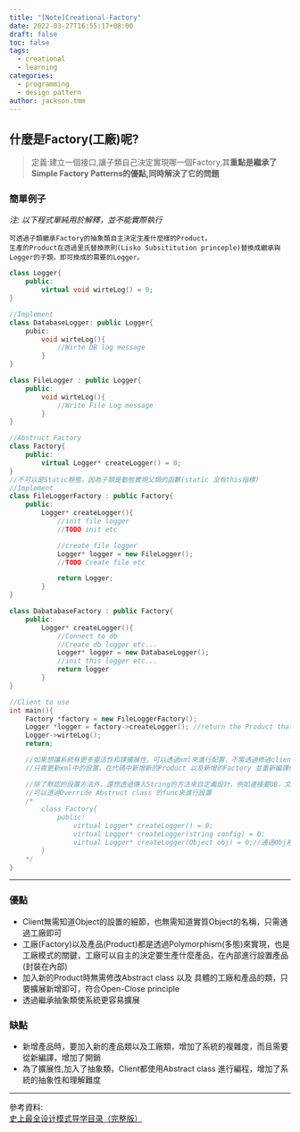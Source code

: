 ```yaml
---
title: "[Note]Creational-Factory"
date: 2022-03-27T16:55:17+08:00
draft: false
toc: false
tags:
  - creational
  - learning
categories:
  - programming
  - design pattern
author: jackson.tmm
---
```


## 什麼是Factory(工廠)呢?
> 定義:建立一個接口,讓子類自己決定實現哪一個Factory,其**重點是繼承了Simple Factory Patterns的優點,同時解決了它的問題**

### 簡單例子
*注: 以下程式單純用於解釋，並不能實際執行*  
```
可透過子類繼承Factory的抽象類自主決定生產什麼樣的Product。  
生產的Product在透過里氏替換原則(Lisko Subsititution princeple)替換成繼承與Logger的子類，即可換成的需要的Logger。
```
```c++
class Logger{
    public:
    	virtual void wirteLog() = 0;
}

//Implement
class DatabaseLogger: public Logger{
    pubic:
    	void wirteLog(){
            //Wirte DB log message
        }
}

class FileLogger : public Logger{
    public:
    	void wirteLog(){
            //Write File Log message
        }
}

//Abstruct Factory
class Factory{
    public:
    	virtual Logger* createLogger() = 0;
}
//不可以是Static靜態，因為子類是動態實現父類的函數(static 沒有this指標)
//Implement
class FileLoggerFactory : public Factory{
    public:
    	Logger* createLogger(){
            //init file logger 
            //TODO init etc

            //create file logger
            Logger* logger = new FileLogger();
            //TODO Create file etc

            return Logger;
        }
}

class DabatabaseFactory : public Factory{
    public:
        Logger* createLogger(){
           	//Connect to db
            //Create db logger etc...
            Logger* logger = new DatabaseLogger();
            //init this logger etc...
            return logger
        }
}

//Client to use
int main(){
    Factory *factory = new FileLoggerFactory();
    Logger *logger = factory->createLogger(); //return the Product that it is initialized
    Logger->wirteLog();
    return;

    //如果想讓系統有更多靈活性和課擴展性，可以透過xml來進行配置，不需透過修過client的代碼
    //只需更新xml中的設置，在代碼中新增新的Product 以及新增的Factory 並重新編譯便可

    //除了默認的設置方法外，還想透過傳入String的方法來自定義設計，例如連接要DB，文件的路徑等等
    //可以透過Override Abstruct class 的func來進行設置
    /*
    	class Factory{
            public:
            	virtual Logger* createLogger() = 0;
            	virtual Logger* createLogger(string config) = 0;
            	virtual Logger* createLogger(Object obj) = 0;//通過Obj裡面的成員進行設置等
		}
    */
}
```
---
### 優點
* Client無需知道Object的設置的細節，也無需知道實質Object的名稱，只需通過工廠即可
* 工廠(Factory)以及產品(Product)都是透過Polymorphism(多態)來實現，也是工廠模式的關鍵，工廠可以自主的決定要生產什麼產品，在內部進行設置產品(封裝在內部)
* 加入新的Product時無需修改Abstract class 以及 具體的工廠和產品的類，只要擴展新增即可，符合Open-Close principle
* 透過繼承抽象類使系統更容易擴展

### 缺點
* 新增產品時，要加入新的產品類以及工廠類，增加了系統的複雜度，而且需要從新編譯，增加了開銷
* 為了擴展性,加入了抽象類，Client都使用Abstract class 進行編程，增加了系統的抽象性和理解難度

---
參考資料:  
[史上最全设计模式导学目录（完整版）](https://blog.csdn.net/LoveLion/article/details/17517213)